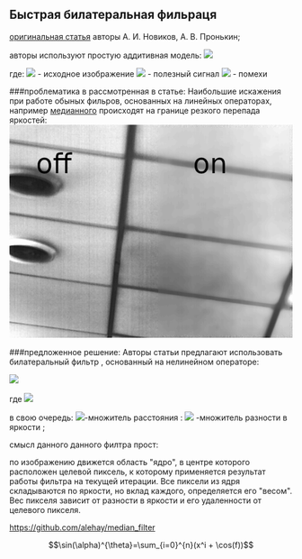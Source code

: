 ## Быстрая билатеральная фильраця

[оригинальная статья](http://vestnik.rsreu.ru/images/archive/2018/4-66-1/2.4_.pdf)
 авторы А. И. Новиков, А. В. Пронькин;

авторы используют простую аддитивная модель: 
![](http://latex.codecogs.com/gif.latex?\dpi{100}&space;$$I_{ij}&space;=&space;U_{ij}&space;&space;&plus;&space;{\xi}_{ij}&space;)

где:
![](http://latex.codecogs.com/gif.latex?\dpi{100}&space;I_{ij}) - исходное изображение
![](http://latex.codecogs.com/gif.latex?\dpi{100}&space;U_{ij}) - полезный сигнал
![](http://latex.codecogs.com/gif.latex?\dpi{100}&space;{\xi}_{ij}) -  помехи

###проблематика в рассмотренная в статье:
Наибольшие искажения при работе обыных фильров, основанных на линейных операторах, например [медианного](https://github.com/alehay/median_filter) происходят на границе резкого перепада яркостей:
![](https://github.com/alehay/bilateral_filter/blob/main/staff/linear.png)

###предложенное решение:
Авторы статьи предлагают использовать билатеральный фильтр , основанный на нелинейном операторе:

![](http://latex.codecogs.com/gif.latex?\dpi{200}&space;\frac{{\sum_{s=-k}^k}{\sum_{t=-k}^k}I_{i&plus;s,j&plus;t}*W_{st}}{{&space;\sum_{s=-k}^k}{\sum_{t=-k}^k}{W_{st}}}&space;)  





где 
![](http://latex.codecogs.com/gif.latex?\dpi{200}&space;W_{st}&space;=&space;e^{-\frac{s^2&space;&plus;&space;t^2}&space;{2k^2}}&space;*&space;&space;e^{-\frac{I__{i&plus;s,j&plus;t}&space;-&space;I__{ij}}&space;{2d^2}}&space;)

в свою очередь:
![](http://latex.codecogs.com/gif.latex?\dpi{120}&space;e^{-\frac{s^2&space;&plus;&space;t^2}&space;{2k^2}})-множитель расстояния :
![](http://latex.codecogs.com/gif.latex?\dpi{120}&space;e^{-\frac{I__{i&plus;s,j&plus;t}&space;-&space;I__{ij}}&space;{2d^2}}&space;) -множитель разности в яркости ;

смысл данного данного филтра прост: 

по изображению движется область "ядро", в центре которого расположен целевой пиксель, к которому применяется результат работы фильтра на текущей итерации. 
Все пиксели из ядря складываются по яркости, но вклад каждого, определяется его "весом". 
Вес пикселя зависит от разности в яркости и его удаленности от целевого пикселя. 



https://github.com/alehay/median_filter

$$\sin(\alpha)^{\theta}=\sum_{i=0}^{n}(x^i + \cos(f))$$
